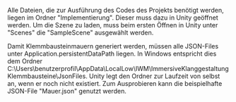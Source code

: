 Alle Dateien, die zur Ausführung des Codes des Projekts benötigt werden, liegen im Ordner "Implementierung". Dieser muss dazu in Unity geöffnet werden. 
Um die Szene zu laden, muss beim ersten Öffnen in Unity unter "Scenes" die "SampleScene" ausgewählt werden.

Damit Klemmbausteinmauern generiert werden, müssen alle JSON-Files unter Application.persistentDataPath liegen. In Windows entspricht dies dem Ordner
C:\Users\benutzerprofil\AppData\LocalLow\IWM\ImmersiveKlanggestaltungKlemmbausteine\JsonFiles. Unity legt den Ordner zur Laufzeit von selbst an, wenn er noch nicht existiert.
Zum Ausprobieren kann die beispielhafte JSON-File "Mauer.json" genutzt werden.



